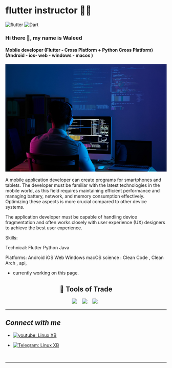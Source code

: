 # flutter instructor ✍🏻

![flutter](https://img.shields.io/badge/Flutter-Framework-green?logo=flutter)
![Dart](https://img.shields.io/badge/Dart-Language-blue?logo=dart)


### Hi there 👋, my name is Waleed 
#### Moblie developer (Flutter - Cross Platform + Python Cross Platform) (Android - ios- web - windows - macos )
![Moblie developer (Flutter - Cross Platform + Python Cross Platform) (Android - ios- web - windows - macos)](software-developer-6521720-scaled.jpg)

A mobile application developer can create programs for smartphones and tablets. The developer must be familiar with the latest technologies in the mobile world, as this field requires maintaining efficient performance and managing battery, network, and memory consumption effectively. Optimizing these aspects is more crucial compared to other device systems.

The application developer must be capable of handling device fragmentation and often works closely with user experience (UX) designers to achieve the best user experience.

Skills:

Technical:
Flutter
Python
Java

Platforms:
Android
iOS
Web
Windows
macOS
science : Clean Code , Clean Arch , api, 
-  currently working on this page. 

<h2 align="center"> 🔭 Tools of Trade</h2>
<p align="center">
  <img src="https://img.shields.io/badge/Flutter-%2302569B.svg?style=for-the-badge&logo=Flutter&logoColor=white" />&nbsp;&nbsp;&nbsp;
  <img src="[https://img.shields.io/badge/unity-%23000000.svg?style=for-the-badge&logo=unity&logoColor=white](https://www.google.com/imgres?q=image%20python&imgurl=https%3A%2F%2Fupload.wikimedia.org%2Fwikipedia%2Fcommons%2Fthumb%2Ff%2Ff8%2FPython_logo_and_wordmark.svg%2F2560px-Python_logo_and_wordmark.svg.png&imgrefurl=https%3A%2F%2Fen.m.wikipedia.org%2Fwiki%2FFile%3APython_logo_and_wordmark.svg&docid=t1FyyQ--OrDxlM&tbnid=9UFc6CKWOJKyrM&vet=12ahUKEwilvb3RpuCHAxUX2wIHHfbeHRAQM3oECHUQAA..i&w=2560&h=759&hcb=2&ved=2ahUKEwilvb3RpuCHAxUX2wIHHfbeHRAQM3oECHUQAA)" />&nbsp;&nbsp;&nbsp;
  <img src="https://img.shields.io/badge/Android-3DDC84?style=for-the-badge&logo=android&logoColor=white" />&nbsp;&nbsp;

<hr>
</p>



## *Connect with me*

* [![youtube: Linux XB](https://img.shields.io/badge/-LinuxXB-blue?style=social&logo=Youtube&link=https://youtube.com/@LinuxXB)]([[https://youtube.com/@LinuxXB](https://youtube.com/@LinuxXB)](https://youtube.com/@LinuxXB))

* [![Telegram: Linux XB](https://img.shields.io/badge/-LinuxXB-blue?style=social&logo=Telegram&link=https://t.me/Linuxxb)]([https://t.me/Linuxxb](https://t.me/Linuxxb))
<br>
<hr>


